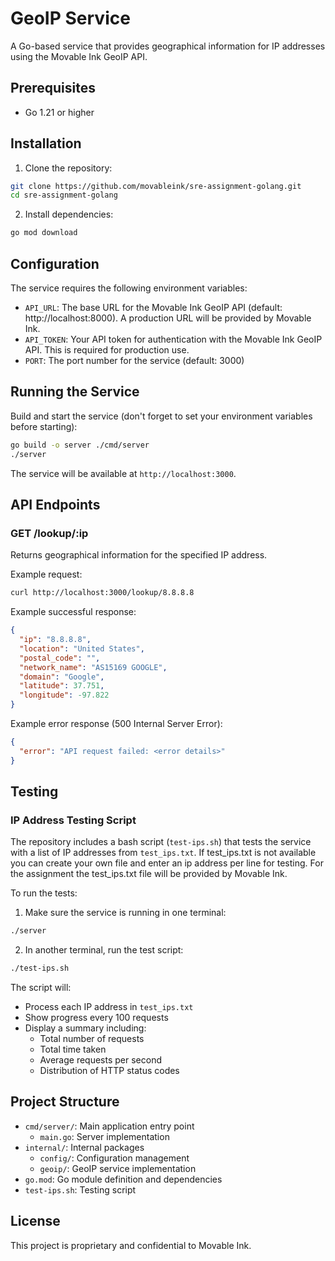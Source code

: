 # GeoIP Service

A Go-based service that provides geographical information for IP addresses using the Movable Ink GeoIP API.

## Prerequisites

- Go 1.21 or higher

## Installation

1. Clone the repository:
```bash
git clone https://github.com/movableink/sre-assignment-golang.git
cd sre-assignment-golang
```

2. Install dependencies:
```bash
go mod download
```

## Configuration

The service requires the following environment variables:

- `API_URL`: The base URL for the Movable Ink GeoIP API (default: http://localhost:8000). A production URL will be provided by Movable Ink.
- `API_TOKEN`: Your API token for authentication with the Movable Ink GeoIP API. This is required for production use.
- `PORT`: The port number for the service (default: 3000)

## Running the Service

Build and start the service (don't forget to set your environment variables before starting):
```bash
go build -o server ./cmd/server
./server
```

The service will be available at `http://localhost:3000`.

## API Endpoints

### GET /lookup/:ip

Returns geographical information for the specified IP address.

Example request:
```bash
curl http://localhost:3000/lookup/8.8.8.8
```

Example successful response:
```json
{
  "ip": "8.8.8.8",
  "location": "United States",
  "postal_code": "",
  "network_name": "AS15169 GOOGLE",
  "domain": "Google",
  "latitude": 37.751,
  "longitude": -97.822
}
```

Example error response (500 Internal Server Error):
```json
{
  "error": "API request failed: <error details>"
}
```

## Testing

### IP Address Testing Script

The repository includes a bash script (`test-ips.sh`) that tests the service with a list of IP addresses from `test_ips.txt`. If test_ips.txt is not available you can create your own file and enter an ip address per line for testing. For the assignment the test_ips.txt file will be provided by Movable Ink.

To run the tests:

1. Make sure the service is running in one terminal:
```bash
./server
```

2. In another terminal, run the test script:
```bash
./test-ips.sh
```

The script will:
- Process each IP address in `test_ips.txt`
- Show progress every 100 requests
- Display a summary including:
  - Total number of requests
  - Total time taken
  - Average requests per second
  - Distribution of HTTP status codes

## Project Structure

- `cmd/server/`: Main application entry point
  - `main.go`: Server implementation
- `internal/`: Internal packages
  - `config/`: Configuration management
  - `geoip/`: GeoIP service implementation
- `go.mod`: Go module definition and dependencies
- `test-ips.sh`: Testing script

## License

This project is proprietary and confidential to Movable Ink.
